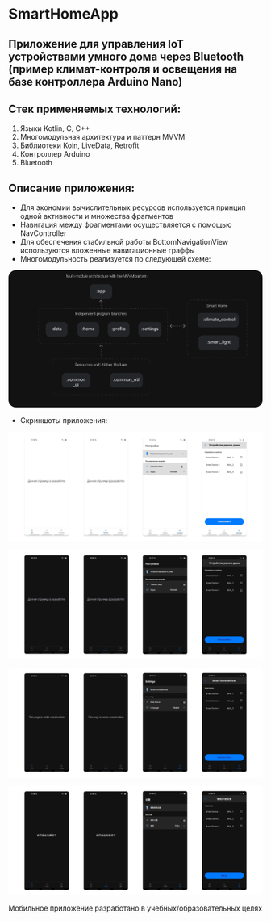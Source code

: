 # SmartHomeApp
## Приложение для управления IoT устройствами умного дома через Bluetooth (пример климат-контроля и освещения на базе контроллера Arduino Nano)
## Стек применяемых технологий:
1. Языки Kotlin, С, С++
2. Многомодульная архитектура и паттерн MVVM
3. Библиотеки Koin, LiveData, Retrofit
4. Контроллер Arduino
5. Bluetooth
## Описание приложения:
* Для экономии вычислительных ресурсов используется принцип одной активности и множества фрагментов
* Навигация между фрагментами осуществляется с помощью NavController
* Для обеспечения стабильной работы BottomNavigationView используются вложенные навигационные граффы
* Многомодульность реализуется по следующей схеме:

<p align="left">
<img src="media/multi_module_application_diagram.png"/>
</p>

* Скриншоты приложения:

<p align="left">
<img src="media/app_screen_a.png"/>
</p>
<p align="left">
<img src="media/app_screen_b.png"/>
</p>
<p align="left">
<img src="media/app_screen_c.png"/>
</p>
<p align="left">
<img src="media/app_screen_d.png"/>
</p>

Мобильное приложение разработано в учебных/образовательных целях